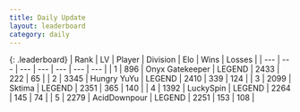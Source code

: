 ```yaml
---
title: Daily Update
layout: leaderboard
category: daily
---
```


{: .leaderboard}
| Rank | LV | Player | Division | Elo | Wins | Losses |
| --- | --- | --- | --- | --- | --- | --- |
| <span data-change="1">1</span> | 896 | <span title="ID: 402846">Onyx Gatekeeper</span> | LEGEND | <span data-change="31">2433</span> | <span data-change="9">222</span> | <span data-change="0">65</span> |
| <span data-change="-1">2</span> | 3345 | <span title="ID: 164871">Hungry YuYu</span> | LEGEND | <span data-change="-4">2410</span> | <span data-change="8">339</span> | <span data-change="2">124</span> |
| <span data-change="0">3</span> | 2099 | <span title="ID: 353063">Sktima</span> | LEGEND | <span data-change="0">2351</span> | <span data-change="0">365</span> | <span data-change="0">140</span> |
| <span data-change="1">4</span> | 1392 | <span title="ID: 498412">LuckySpin</span> | LEGEND | <span data-change="-5">2264</span> | <span data-change="6">145</span> | <span data-change="3">74</span> |
| <span data-change="4">5</span> | 2279 | <span title="ID: 304661">AcidDownpour</span> | LEGEND | <span data-change="8">2251</span> | <span data-change="1">153</span> | <span data-change="0">108</span> |